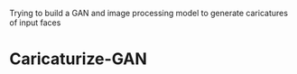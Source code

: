 Trying to build a GAN and image processing model to generate caricatures of input faces
# Caricaturize-GAN
